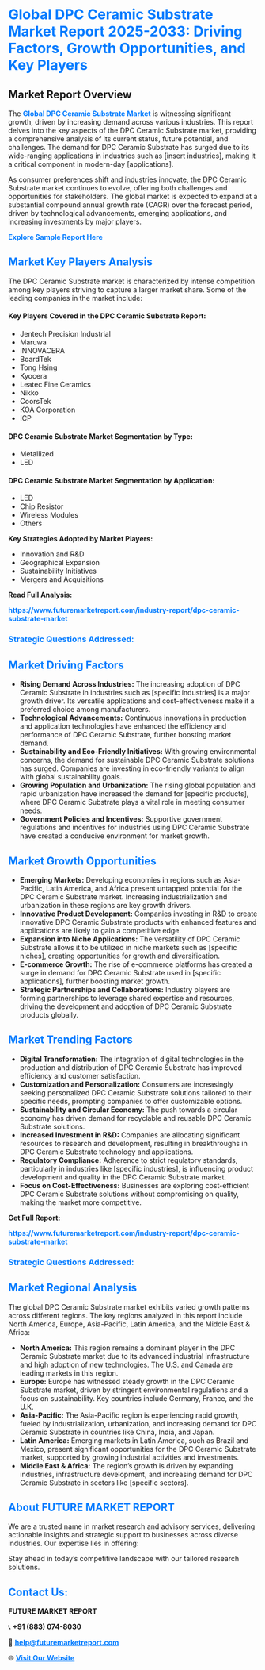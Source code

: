 <h1 style="color: #007BFF;">Global DPC Ceramic Substrate Market Report 2025-2033: Driving Factors, Growth Opportunities, and Key Players</h1>

<section id="overview">
<h2>Market Report Overview</h2>
<p>The <a href="https://www.futuremarketreport.com/industry-report/dpc-ceramic-substrate-market" style="color: #007BFF; text-decoration: none;"><strong>Global DPC Ceramic Substrate Market</strong></a> is witnessing significant growth, driven by increasing demand across various industries. This report delves into the key aspects of the DPC Ceramic Substrate market, providing a comprehensive analysis of its current status, future potential, and challenges. The demand for DPC Ceramic Substrate has surged due to its wide-ranging applications in industries such as [insert industries], making it a critical component in modern-day [applications].</p>
<p>As consumer preferences shift and industries innovate, the DPC Ceramic Substrate market continues to evolve, offering both challenges and opportunities for stakeholders. The global market is expected to expand at a substantial compound annual growth rate (CAGR) over the forecast period, driven by technological advancements, emerging applications, and increasing investments by major players.</p>
</section>

<section id="overview">
<p><a href="https://www.futuremarketreport.com/request-sample/reportId=58640" style="color: #007BFF; text-decoration: none;"><strong>Explore Sample Report Here</strong></a></p>
</section>

<section id="key-players">
<h2 style="color: #007BFF;">Market Key Players Analysis</h2>
<p>The DPC Ceramic Substrate market is characterized by intense competition among key players striving to capture a larger market share. Some of the leading companies in the market include:</p>
<h4>Key Players Covered in the DPC Ceramic Substrate Report:</h4>
<ul><li>Jentech Precision Industrial</li><li>Maruwa</li><li>INNOVACERA</li><li>BoardTek</li><li>Tong Hsing</li><li>Kyocera</li><li>Leatec Fine Ceramics</li><li>Nikko</li><li>CoorsTek</li><li>KOA Corporation</li><li>ICP</li></ul>
<h4>DPC Ceramic Substrate Market Segmentation by Type:</h4>
<ul><li>Metallized</li><li>LED</li></ul>

<h4>DPC Ceramic Substrate Market Segmentation by Application:</h4>
<ul><li>LED</li><li>Chip Resistor</li><li>Wireless Modules</li><li>Others</li></ul>
<p><strong>Key Strategies Adopted by Market Players:</strong></p>
<ul>
<li>Innovation and R&D</li>
<li>Geographical Expansion</li>
<li>Sustainability Initiatives</li>
<li>Mergers and Acquisitions</li>
</ul>
</section>

<section>
<p><strong>Read Full Analysis: </strong></p><a href="https://www.futuremarketreport.com/industry-report/dpc-ceramic-substrate-market" style="color: #007BFF; text-decoration: none;"><strong>https://www.futuremarketreport.com/industry-report/dpc-ceramic-substrate-market</strong></a>
<h3 style="color: #007BFF;">Strategic Questions Addressed:</h3>
</section>

<section id="driving-factors">
<h2 style="color: #007BFF;">Market Driving Factors</h2>
<ul>
<li><strong>Rising Demand Across Industries:</strong> The increasing adoption of DPC Ceramic Substrate in industries such as [specific industries] is a major growth driver. Its versatile applications and cost-effectiveness make it a preferred choice among manufacturers.</li>
<li><strong>Technological Advancements:</strong> Continuous innovations in production and application technologies have enhanced the efficiency and performance of DPC Ceramic Substrate, further boosting market demand.</li>
<li><strong>Sustainability and Eco-Friendly Initiatives:</strong> With growing environmental concerns, the demand for sustainable DPC Ceramic Substrate solutions has surged. Companies are investing in eco-friendly variants to align with global sustainability goals.</li>
<li><strong>Growing Population and Urbanization:</strong> The rising global population and rapid urbanization have increased the demand for [specific products], where DPC Ceramic Substrate plays a vital role in meeting consumer needs.</li>
<li><strong>Government Policies and Incentives:</strong> Supportive government regulations and incentives for industries using DPC Ceramic Substrate have created a conducive environment for market growth.</li>
</ul>
</section>

<section id="growth-opportunities">
<h2 style="color: #007BFF;">Market Growth Opportunities</h2>
<ul>
<li><strong>Emerging Markets:</strong> Developing economies in regions such as Asia-Pacific, Latin America, and Africa present untapped potential for the DPC Ceramic Substrate market. Increasing industrialization and urbanization in these regions are key growth drivers.</li>
<li><strong>Innovative Product Development:</strong> Companies investing in R&D to create innovative DPC Ceramic Substrate products with enhanced features and applications are likely to gain a competitive edge.</li>
<li><strong>Expansion into Niche Applications:</strong> The versatility of DPC Ceramic Substrate allows it to be utilized in niche markets such as [specific niches], creating opportunities for growth and diversification.</li>
<li><strong>E-commerce Growth:</strong> The rise of e-commerce platforms has created a surge in demand for DPC Ceramic Substrate used in [specific applications], further boosting market growth.</li>
<li><strong>Strategic Partnerships and Collaborations:</strong> Industry players are forming partnerships to leverage shared expertise and resources, driving the development and adoption of DPC Ceramic Substrate products globally.</li>
</ul>
</section>

<section id="trending-factors">
<h2 style="color: #007BFF;">Market Trending Factors</h2>
<ul>
<li><strong>Digital Transformation:</strong> The integration of digital technologies in the production and distribution of DPC Ceramic Substrate has improved efficiency and customer satisfaction.</li>
<li><strong>Customization and Personalization:</strong> Consumers are increasingly seeking personalized DPC Ceramic Substrate solutions tailored to their specific needs, prompting companies to offer customizable options.</li>
<li><strong>Sustainability and Circular Economy:</strong> The push towards a circular economy has driven demand for recyclable and reusable DPC Ceramic Substrate solutions.</li>
<li><strong>Increased Investment in R&D:</strong> Companies are allocating significant resources to research and development, resulting in breakthroughs in DPC Ceramic Substrate technology and applications.</li>
<li><strong>Regulatory Compliance:</strong> Adherence to strict regulatory standards, particularly in industries like [specific industries], is influencing product development and quality in the DPC Ceramic Substrate market.</li>
<li><strong>Focus on Cost-Effectiveness:</strong> Businesses are exploring cost-efficient DPC Ceramic Substrate solutions without compromising on quality, making the market more competitive.</li>
</ul>
</section>

<section>
<p><strong>Get Full Report: </strong></p><a href="https://www.futuremarketreport.com/industry-report/dpc-ceramic-substrate-market" style="color: #007BFF; text-decoration: none;"><strong>https://www.futuremarketreport.com/industry-report/dpc-ceramic-substrate-market</strong></a>
<h3 style="color: #007BFF;">Strategic Questions Addressed:</h3>
</section>


<section id="regional-analysis">
<h2 style="color: #007BFF;">Market Regional Analysis</h2>
<p>The global DPC Ceramic Substrate market exhibits varied growth patterns across different regions. The key regions analyzed in this report include North America, Europe, Asia-Pacific, Latin America, and the Middle East & Africa:</p>
<ul>
<li><strong>North America:</strong> This region remains a dominant player in the DPC Ceramic Substrate market due to its advanced industrial infrastructure and high adoption of new technologies. The U.S. and Canada are leading markets in this region.</li>
<li><strong>Europe:</strong> Europe has witnessed steady growth in the DPC Ceramic Substrate market, driven by stringent environmental regulations and a focus on sustainability. Key countries include Germany, France, and the U.K.</li>
<li><strong>Asia-Pacific:</strong> The Asia-Pacific region is experiencing rapid growth, fueled by industrialization, urbanization, and increasing demand for DPC Ceramic Substrate in countries like China, India, and Japan.</li>
<li><strong>Latin America:</strong> Emerging markets in Latin America, such as Brazil and Mexico, present significant opportunities for the DPC Ceramic Substrate market, supported by growing industrial activities and investments.</li>
<li><strong>Middle East & Africa:</strong> The region’s growth is driven by expanding industries, infrastructure development, and increasing demand for DPC Ceramic Substrate in sectors like [specific sectors].</li>
</ul>
</section>

<footer>
<h2 style="color: #007BFF;">About FUTURE MARKET REPORT</h2>
<p>We are a trusted name in market research and advisory services, delivering actionable insights and strategic support to businesses across diverse industries. Our expertise lies in offering:</p>

<p>Stay ahead in today’s competitive landscape with our tailored research solutions.</p>

<h2 style="color: #007BFF;">Contact Us:</h2>
<p><strong>FUTURE MARKET REPORT</strong></p>
<p>📞 <strong>+91 (883) 074-8030</strong></p>
<p>📧 <strong><a href="mailto:help@futuremarketreport.com" style="color: #007BFF;">help@futuremarketreport.com</a></strong></p>
<p>🌐 <strong><a href="https://www.futuremarketreport.com/" style="color: #007BFF;">Visit Our Website</a></strong></p>
</footer>